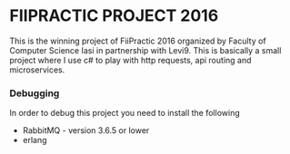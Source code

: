 FIIPRACTIC PROJECT 2016
=======================

This is the winning project of FiiPractic 2016 organized by Faculty of Computer Science Iasi in partnership with Levi9.
This is basically a small project where I use c# to play with http requests, api routing and microservices.

### Debugging

In order to debug this project you need to install the following

* RabbitMQ - version 3.6.5 or lower
* erlang 